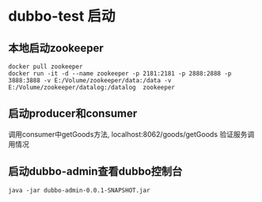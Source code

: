 # dubbo-test 启动

## 本地启动zookeeper
```
docker pull zookeeper
docker run -it -d --name zookeeper -p 2181:2181 -p 2888:2888 -p 3888:3888 -v E:/Volume/zookeeper/data:/data -v E:/Volume/zookeeper/datalog:/datalog  zookeeper
```

## 启动producer和consumer

调用consumer中getGoods方法, localhost:8062/goods/getGoods 验证服务调用情况

## 启动dubbo-admin查看dubbo控制台
```
java -jar dubbo-admin-0.0.1-SNAPSHOT.jar
```